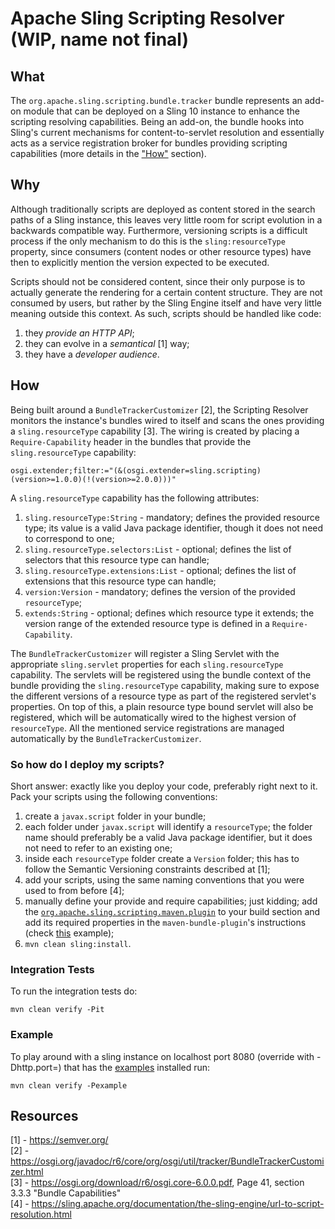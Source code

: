 Apache Sling Scripting Resolver (WIP, name not final)
====

## What
The `org.apache.sling.scripting.bundle.tracker` bundle represents an add-on module that can be deployed on a Sling 10 instance to
enhance the scripting resolving capabilities. Being an add-on, the bundle hooks into Sling's current mechanisms for
content-to-servlet resolution and essentially acts as a service registration broker for bundles providing scripting
capabilities (more details in the ["How"](#how) section).

## Why
Although traditionally scripts are deployed as content stored in the search paths of a Sling instance, this leaves very little
room for script evolution in a backwards compatible way. Furthermore, versioning scripts is a difficult process if the only
mechanism to do this is the `sling:resourceType` property, since consumers (content nodes or other resource types) have then to
explicitly mention the version expected to be executed.

Scripts should not be considered content, since their only purpose is to actually generate the rendering for a certain content
structure. They are not consumed by users, but rather by the Sling Engine itself and have very little meaning outside this
context. As such, scripts should be handled like code:

  1. they _provide an HTTP API_;
  2. they can evolve in a _semantical_ [1] way;
  3. they have a _developer audience_.

## How
Being built around a `BundleTrackerCustomizer` [2], the Scripting Resolver monitors the instance's bundles wired to itself and
scans the ones providing a `sling.resourceType` capability [3]. The wiring is created by placing a `Require-Capability` header in
the bundles that provide the `sling.resourceType` capability:

```
osgi.extender;filter:="(&(osgi.extender=sling.scripting)(version>=1.0.0)(!(version>=2.0.0)))"
```


A `sling.resourceType` capability has the following attributes:

  1. `sling.resourceType:String` - mandatory; defines the provided resource type; its value is a valid Java package identifier,
  though it does not need to correspond to one;
  2. `sling.resourceType.selectors:List` - optional; defines the list of selectors that this resource type can handle;
  3. `sling.resourceType.extensions:List` - optional; defines the list of extensions that this resource type can handle;
  4. `version:Version` - mandatory; defines the version of the provided `resourceType`;
  5. `extends:String` - optional; defines which resource type it extends; the version range of the extended resource type is defined in a
    `Require-Capability`.

The `BundleTrackerCustomizer` will register a Sling Servlet with the appropriate `sling.servlet` properties for each `sling.resourceType`
capability. The servlets will be registered using the bundle context of the bundle providing the `sling.resourceType` capability, making
sure to expose the different versions of a resource type as part of the registered servlet's properties. On top of this, a plain resource
type bound servlet will also be registered, which will be automatically wired to the highest version of `resourceType`. All the mentioned
service registrations are managed automatically by the `BundleTrackerCustomizer`.

### So how do I deploy my scripts?
Short answer: exactly like you deploy your code, preferably right next to it. Pack your scripts using the following conventions:

  1. create a `javax.script` folder in your bundle;
  2. each folder under `javax.script` will identify a `resourceType`; the folder name should preferably be a valid Java package identifier,
  but it does not need to refer to an existing one;
  3. inside each `resourceType` folder create a `Version` folder; this has to follow the Semantic Versioning constraints described at [1];
  4. add your scripts, using the same naming conventions that you were used to from before [4];
  5. manually define your provide and require capabilities; just kidding; add the
  [`org.apache.sling.scripting.maven.plugin`](../org-apache-sling-scripting-maven-plugin) to your build section and add its required
  properties in the `maven-bundle-plugin`'s instructions (check [this](../examples/org-apache-sling-scripting-examplebundle/pom.xml)
  example);
  6. `mvn clean sling:install`.

### Integration Tests

To run the integration tests do:

```
mvn clean verify -Pit
```

### Example

To play around with a sling instance on localhost port 8080 (override with -Dhttp.port=<port>) that has the [examples](../examples) installed run:

```
mvn clean verify -Pexample
``` 

## Resources
[1] - https://semver.org/  
[2] - https://osgi.org/javadoc/r6/core/org/osgi/util/tracker/BundleTrackerCustomizer.html  
[3] - https://osgi.org/download/r6/osgi.core-6.0.0.pdf, Page 41, section 3.3.3 "Bundle Capabilities"  
[4] - https://sling.apache.org/documentation/the-sling-engine/url-to-script-resolution.html


